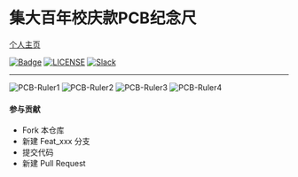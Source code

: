 # 集大百年校庆款PCB纪念尺


[个人主页](https://zengwangfa.top/)


[![Badge](https://img.shields.io/badge/link-996.icu-%23FF4D5B.svg)](https://996.icu/#/en_US)
[![LICENSE](https://img.shields.io/badge/license-Anti%20996-blue.svg)](https://github.com/996icu/996.ICU/blob/master/LICENSE)
[![Slack](https://img.shields.io/badge/slack-996icu-green.svg)](https://join.slack.com/t/996icu/shared_invite/enQtNTg4MjA3MzA1MzgxLWQyYzM5M2IyZmIyMTVjMzU5NTE5MGI5Y2Y2YjgwMmJiMWMxMWMzNGU3NDJmOTdhNmRlYjJlNjk5ZWZhNWIwZGM)

---

![PCB-Ruler1](https://zengwangfa.top/assets/photos/JMU100/PCB_Ruler1.jpg)
![PCB-Ruler2](https://zengwangfa.top/assets/photos/JMU100/PCB_Ruler2.jpg)
![PCB-Ruler3](https://zengwangfa.top/assets/photos/JMU100/PCB_Ruler3.jpg)
![PCB-Ruler4](https://zengwangfa.top/assets/photos/JMU100/PCB_Ruler4.jpg)


#### 参与贡献

- Fork 本仓库
- 新建 Feat_xxx 分支
- 提交代码
- 新建 Pull Request



